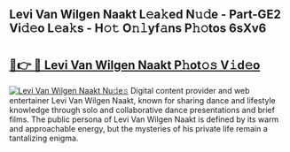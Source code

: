 ## Levi Van Wilgen Naakt L𝚎a𝚔ed N𝚞𝚍e - Part-GE2 Vi𝚍𝚎o L𝚎a𝚔s - H𝚘𝚝 O𝚗𝚕yf𝚊ns P𝚑𝚘tos 6sXv6

# <h2><a href="http://kfeh386.oniu.top/?m=Levi+Van+Wilgen+Naakt">🔗👉 🔴 Levi Van Wilgen Naakt P𝚑ot𝚘𝚜 V𝚒d𝚎o</a></h2>

[![Levi Van Wilgen Naakt Nu𝚍e𝚜](https://i.imgur.com/0qMVB7G.gif)](http://kfeh386.oniu.top/?m=Levi+Van+Wilgen+Naakt)
Digital content provider and web entertainer Levi Van Wilgen Naakt, known for sharing dance and lifestyle knowledge through solo and collaborative dance presentations and brief films. The public persona of Levi Van Wilgen Naakt is defined by its warm and approachable energy, but the mysteries of his private life remain a tantalizing enigma.  
